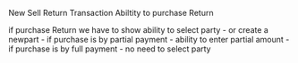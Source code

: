 New Sell Return Transaction
Abiltity
to purchase Return


if purchase Return we have to show ability to select party - or create a newpart - if purchase is by partial payment - ability to enter partial amount - if purchase is by full payment - no need to select party
